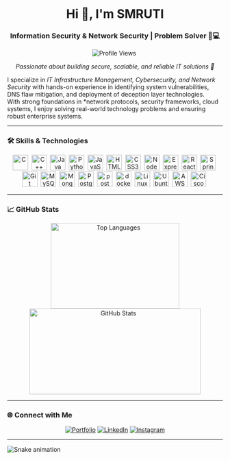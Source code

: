 <h1 align="center">Hi 👋, I'm SMRUTI</h1>
<h3 align="center">Information Security & Network Security  | Problem Solver 🔐💻</h3>

<p align="center">
  <img src="https://komarev.com/ghpvc/?username=bishnu-prasad-panda&style=flat-square" alt="Profile Views" />&nbsp;
  <a href="https://www.linkedin.com/in/smruti-ranjan-sahoo-527609284/" /></a>
</p>

<p align="center">
  <em>Passionate about building secure, scalable, and reliable IT solutions 🚀</em>
</p>

I specialize in *IT Infrastructure Management, Cybersecurity, and Network Security* with hands-on experience in identifying system vulnerabilities, DNS flaw mitigation, and deployment of deception layer technologies.  
With strong foundations in *network protocols, security frameworks, cloud systems, I enjoy solving real-world technology problems and ensuring robust enterprise systems.  

---

### 🛠 Skills & Technologies

<p align="center">
  <img src="https://raw.githubusercontent.com/danielcranney/readme-generator/main/public/icons/skills/c-colored.svg" width="36" height="36" alt="C" />&nbsp;
  <img src="https://raw.githubusercontent.com/danielcranney/readme-generator/main/public/icons/skills/cplusplus-colored.svg" width="36" height="36" alt="C++" />&nbsp;
  <img src="https://raw.githubusercontent.com/danielcranney/readme-generator/main/public/icons/skills/java-colored.svg" width="36" height="36" alt="Java" />&nbsp;
  <img src="https://raw.githubusercontent.com/danielcranney/readme-generator/main/public/icons/skills/python-colored.svg" width="36" height="36" alt="Python" />&nbsp;
  <img src="https://raw.githubusercontent.com/danielcranney/readme-generator/main/public/icons/skills/javascript-colored.svg" width="36" height="36" alt="JavaScript" />&nbsp;
  <img src="https://raw.githubusercontent.com/danielcranney/readme-generator/main/public/icons/skills/html5-colored.svg" width="36" height="36" alt="HTML5" />&nbsp;
  <img src="https://raw.githubusercontent.com/danielcranney/readme-generator/main/public/icons/skills/css3-colored.svg" width="36" height="36" alt="CSS3" />&nbsp;
  <img src="https://raw.githubusercontent.com/danielcranney/readme-generator/main/public/icons/skills/nodejs-colored.svg" width="36" height="36" alt="NodeJS" />&nbsp;
  <img src="https://raw.githubusercontent.com/danielcranney/readme-generator/main/public/icons/skills/express-colored-dark.svg" width="36" height="36" alt="Express" />&nbsp;
  <img src="https://raw.githubusercontent.com/danielcranney/readme-generator/main/public/icons/skills/react-colored.svg" width="36" height="36" alt="React" />&nbsp;
  <img src="https://www.vectorlogo.zone/logos/springio/springio-icon.svg" width="36" height="36" alt="Spring" />&nbsp;
  <img src="https://raw.githubusercontent.com/danielcranney/readme-generator/main/public/icons/skills/git-colored.svg" width="36" height="36" alt="Git" />&nbsp;
  <img src="https://raw.githubusercontent.com/danielcranney/readme-generator/main/public/icons/skills/mysql-colored.svg" width="36" height="36" alt="MySQL" />&nbsp;
  <img src="https://raw.githubusercontent.com/danielcranney/readme-generator/main/public/icons/skills/mongodb-colored.svg" width="36" height="36" alt="MongoDB" />&nbsp;
  <img src="https://raw.githubusercontent.com/danielcranney/readme-generator/main/public/icons/skills/postgresql-colored.svg" width="36" height="36" alt="PostgreSQL" />&nbsp;
  <img src="https://www.vectorlogo.zone/logos/getpostman/getpostman-icon.svg" alt="postman" width="36" height="36"/>&nbsp;
  <img src="https://www.vectorlogo.zone/logos/docker/docker-icon.svg" alt="docker" width="36" height="36"/>&nbsp;
  <img src="https://www.vectorlogo.zone/logos/linux/linux-icon.svg" alt="Linux" width="36" height="36"/>&nbsp;
  <img src="https://www.vectorlogo.zone/logos/ubuntu/ubuntu-icon.svg" alt="Ubuntu" width="36" height="36"/>&nbsp;
  <img src="https://www.vectorlogo.zone/logos/amazon_aws/amazon_aws-icon.svg" alt="AWS" width="36" height="36"/>&nbsp;
  <img src="https://www.vectorlogo.zone/logos/cisco/cisco-icon.svg" alt="Cisco" width="36" height="36"/>&nbsp;
</p>

---

### 📈 GitHub Stats

<p align="center">
  <img src="https://github-readme-stats.vercel.app/api/top-langs?username=bishnuprasadpanda&show_icons=true&locale=en&layout=compact" width="300" height="200" alt="Top Languages" />
  <img src="https://github-readme-stats.vercel.app/api?username=bishnuprasadpanda&show_icons=true&locale=en" width="400" height="200" alt="GitHub Stats" />
</p>

---

### 🌐 Connect with Me

<p align="center">
  <a href="https://bishnuprasadpanda.vercel.app/" target="_blank"><img src="https://img.shields.io/badge/Bishnu|Portfolio-%210008B.svg?&style=for-the-badge&logo=google-chrome&logoColor=white" alt="Portfolio"></a>
  <a href="https://linkedin.com/in/bishnuprasadpanda" target="_blank"><img src="https://img.shields.io/badge/LinkedIn-%230077B5.svg?&style=for-the-badge&logo=linkedin&logoColor=white" alt="LinkedIn"></a>
  <a href="https://instagram.com/bishnuprasadpanda" target="_blank"><img src="https://img.shields.io/badge/Instagram-%23E4405F.svg?&style=for-the-badge&logo=instagram&logoColor=white" alt="Instagram"></a>
</p>

---

<img src="https://raw.githubusercontent.com/bishnuprasadpanda/bishnuprasadpanda/output/snake.svg" alt="Snake animation" />

